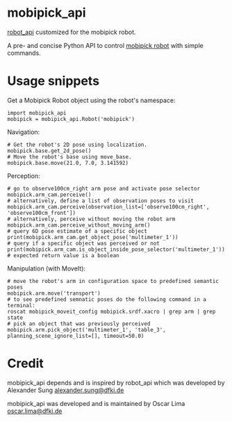 # mobipick_api

[robot_api](https://github.com/DFKI-NI/robot_api) customized for the mobipick robot.

A pre- and concise Python API to control [mobipick robot](https://github.com/DFKI-NI/mobipick) with simple commands.

# Usage snippets

Get a Mobipick Robot object using the robot's namespace:
```
import mobipick_api
mobipick = mobipick_api.Robot('mobipick')
```

Navigation:
```
# Get the robot's 2D pose using localization.
mobipick.base.get_2d_pose()
# Move the robot's base using move_base.
mobipick.base.move(21.0, 7.0, 3.141592)
```

Perception:
```
# go to observe100cm_right arm pose and activate pose selector
mobipick.arm_cam.perceive()
# alternatively, define a list of observation poses to visit
mobipick.arm_cam.perceive(observation_list=['observe100cm_right', 'observe100cm_front'])
# alternatively, perceive without moving the robot arm
mobipick.arm_cam.perceive_without_moving_arm()
# query 6D pose estimate of a specific object
print(mobipick.arm_cam.get_object_pose('multimeter_1'))
# query if a specific object was perceived or not
print(mobipick.arm_cam.is_object_inside_pose_selector('multimeter_1')) # expected return value is a boolean
```

Manipulation (with MoveIt):
```
# move the robot's arm in configuration space to predefined semantic poses
mobipick.arm.move('transport')
# to see predefined semnatic poses do the following command in a terminal:
roscat mobipick_moveit_config mobipick.srdf.xacro | grep arm | grep state
# pick an object that was previously perceived
mobipick.arm.pick_object('multimeter_1', 'table_3', planning_scene_ignore_list=[], timeout=50.0)
```

# Credit

mobipick_api depends and is inspired by robot_api which was developed by Alexander Sung alexander.sung@dfki.de

mobipick_api was developed and is maintained by Oscar Lima oscar.lima@dfki.de
